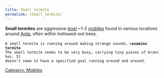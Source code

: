 ```yaml
---
title: Small termite
permalink: /Small_termite/
---
```


**Small termites** are aggressive [level](level "wikilink") ~1-2
[mobiles](mobile "wikilink") found in various locations around
[Arda](Arda "wikilink"), often within hollowed-out trees.

`A small termite is running around making strange sounds.`
`>`**`examine termite`**
`The small termite seems to be very busy, carrying tiny pieces of branches. It`
`doesn't seem to have a specified goal running around and around.`

[Category: Mobiles](Category:_Mobiles "wikilink")